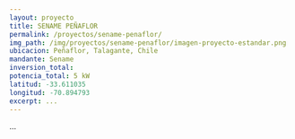 ```yaml
---
layout: proyecto
title: SENAME PEÑAFLOR
permalink: /proyectos/sename-penaflor/
img_path: /img/proyectos/sename-penaflor/imagen-proyecto-estandar.png
ubicacion: Peñaflor, Talagante, Chile
mandante: Sename
inversion_total:
potencia_total: 5 kW
latitud: -33.611035 
longitud: -70.894793
excerpt: ...
---
```


...
